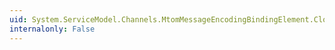 ```yaml
---
uid: System.ServiceModel.Channels.MtomMessageEncodingBindingElement.Clone
internalonly: False
---
```

